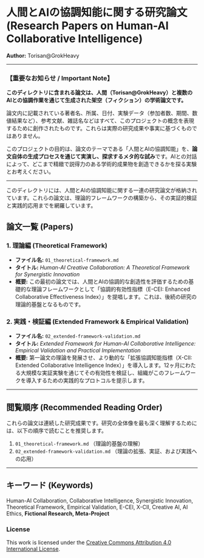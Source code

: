 # 人間とAIの協調知能に関する研究論文 (Research Papers on Human-AI Collaborative Intelligence)

**Author:** Torisan@GrokHeavy

---

### **【重要なお知らせ / Important Note】**

**このディレクトリに含まれる論文は、人間（Torisan@GrokHeavy）と複数のAIとの協調作業を通じて生成された架空（フィクション）の学術論文です。**

論文内に記載されている著者名、所属、日付、実験データ（参加者数、期間、数値結果など）、参考文献、雑誌名などはすべて、このプロジェクトの概念を表現するために創作されたものです。これらは実際の研究成果や事実に基づくものではありません。

このプロジェクトの目的は、論文のテーマである「人間とAIの協調知能」を、**論文自体の生成プロセスを通じて実演し、探求するメタ的な試み**です。AIとの対話によって、どこまで精緻で説得力のある学術的成果物を創造できるかを探る実験とお考えください。

---

このディレクトリには、人間とAIの協調知能に関する一連の研究論文が格納されています。これらの論文は、理論的フレームワークの構築から、その実証的検証と実践的応用までを網羅しています。

## 論文一覧 (Papers)

### 1. 理論編 (Theoretical Framework)

*   **ファイル名:** `01_theoretical-framework.md`
*   **タイトル:** *Human-AI Creative Collaboration: A Theoretical Framework for Synergistic Innovation*
*   **概要:**
    この最初の論文では、人間とAIの協調的な創造性を評価するための基礎的な理論フレームワークとして「協調的有効性指標（E-CEI: Enhanced Collaborative Effectiveness Index）」を提唱します。これは、後続の研究の理論的基盤となるものです。

### 2. 実践・検証編 (Extended Framework & Empirical Validation)

*   **ファイル名:** `02_extended-framework-validation.md`
*   **タイトル:** *Extended Framework for Human-AI Collaborative Intelligence: Empirical Validation and Practical Implementation*
*   **概要:**
    第一論文の理論を発展させ、より動的な「拡張協調知能指標（X-CII: Extended Collaborative Intelligence Index）」を導入します。12ヶ月にわたる大規模な実証実験を通じてその有効性を検証し、組織がこのフレームワークを導入するための実践的なプロトコルを提示します。

---

## 閲覧順序 (Recommended Reading Order)

これらの論文は連続した研究成果です。研究の全体像を最も深く理解するためには、以下の順序で読むことを推奨します。

1.  `01_theoretical-framework.md` （理論的基盤の理解）
2.  `02_extended-framework-validation.md` （理論の拡張、実証、および実践への応用）

---

## キーワード (Keywords)

Human-AI Collaboration, Collaborative Intelligence, Synergistic Innovation, Theoretical Framework, Empirical Validation, E-CEI, X-CII, Creative AI, AI Ethics, **Fictional Research, Meta-Project**


### License

This work is licensed under the [Creative Commons Attribution 4.0 International License](http://creativecommons.org/licenses/by/4.0/).

